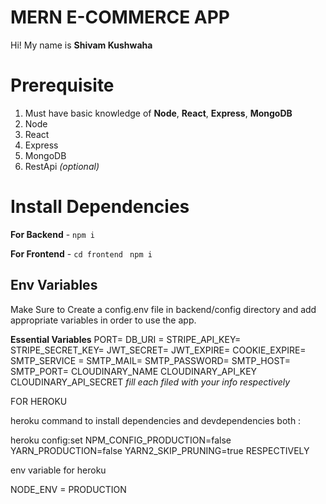 # MERN E-COMMERCE APP

Hi! My name is **Shivam Kushwaha**

# Prerequisite

1.  Must have basic knowledge of **Node**, **React**, **Express**, **MongoDB**
2.  Node 
3.  React 
4.  Express 
5.  MongoDB 
6.  RestApi _(optional)_

# Install Dependencies

**For Backend** - `npm i`

**For Frontend** - `cd frontend` ` npm i`

## Env Variables

Make Sure to Create a config.env file in backend/config directory and add appropriate variables in order to use the app.

**Essential Variables**
PORT=
DB_URI =
STRIPE_API_KEY=
STRIPE_SECRET_KEY=
JWT_SECRET=
JWT_EXPIRE=
COOKIE_EXPIRE=
SMTP_SERVICE =
SMTP_MAIL=
SMTP_PASSWORD=
SMTP_HOST=
SMTP_PORT=
CLOUDINARY_NAME
CLOUDINARY_API_KEY
CLOUDINARY_API_SECRET
_fill each filed with your info respectively_

FOR HEROKU 

heroku command to install dependencies and devdependencies both :

heroku config:set NPM_CONFIG_PRODUCTION=false YARN_PRODUCTION=false YARN2_SKIP_PRUNING=true
RESPECTIVELY

env variable for heroku

NODE_ENV = PRODUCTION
